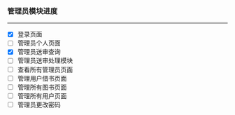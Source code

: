 ### 管理员模块进度
---
- [x] 登录页面
- [ ] 管理员个人页面
- [x] 管理员送审查询
- [ ] 管理员送审处理模块
- [ ] 查看所有管理员页面
- [ ] 管理用户借书页面
- [ ] 管理所有图书页面
- [ ] 管理所有用户页面
- [ ] 管理员更改密码
